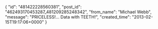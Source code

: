  {
   "id": "481422228560381",
   "post_id": "462493170453287_481209285248342",
   "from_name": "Michael Webb",
   "message": "PRICELESS!... Data with TEETH!",
   "created_time": "2013-02-15T19:17:06+0000"
 }
